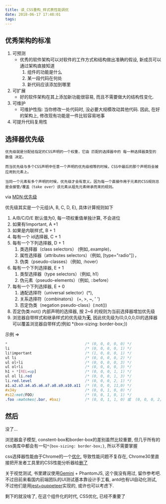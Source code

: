 ```yaml
---
title: 读_CSS重构_样式表性能调优
date: 2018-06-17 17:48:01
tags:
---
```


##  优秀架构的标准
1.  可预测
    *   优秀的软件架构可以对软件的工作方式和结构做出准确的假设, 新成员可以通过架构直接知道
        1.  组件的功能是什么
        2.  某一段代码在何处
        3.  新代码应该添加到哪里
2.  可扩展
    *   好的软件架构在其上添加新功能很容易, 而且不需要做大的结构性变化.
3.  可维护
    *   可维护性指: 当你修改一处代码时, 没必要大规模改动其他代码. 因此, 在好的架构上, 修改现有功能是一件比较容易地事
4.  可提升代码复用性

##  选择器优先级

    优先级就是分配给指定的CSS声明的一个权重，它由 匹配的选择器中的 每一种选择器类型的 数值 决定。

    而当优先级与多个CSS声明中任意一个声明的优先级相等的时候，CSS中最后的那个声明将会被应用到元素上。

    当同一个元素有多个声明的时候，优先级才会有意义。因为每一个直接作用于元素的CSS规则总是会接管/覆盖（take over）该元素从祖先元素继承而来的规则。

    
    
via [MDN:优先级](https://developer.mozilla.org/zh-CN/docs/Web/CSS/Specificity)

优先级其实是一个元组(A, B, C, D, E), 具体计算规则如下

1.  A/B/C/D/E 默认值为0, 每一项权重值单独计算, 不会进位
2.  如果有!important, A +1
3.  如果是内联样式, B + 1
3.  每有一个 id选择器, C + 1
4.  每有一个下列选择器, D + 1
    1.  类选择器（class selectors） (例如,.example)，
    2.  属性选择器（attributes selectors）（例如, [type="radio"]），
    3.  伪类（pseudo-classes）（例如, :hover）
5.  每有一个下列选择器, E + 1
    1.  类型选择器（type selectors）（例如, h1）
    2.  伪元素（pseudo-elements）（例如, ::before）
6.  每有一个下列选择器, E + 0
    1.  通配选择符（universal selector）(*), 
    2.  关系选择符（combinators） (+, >, ~, ' ')  
    3.  否定伪类（negation pseudo-class）(:not()) 
7.  否定伪类:not() 内部声明的选择器, 按 2~6 的规则为当前选择器增加优先级 
8.  浏览器自带样式和继承样式的优先级为**无**, 因此优先级为(0,0,0,0,0)的选择器可以覆盖浏览器自带样式(例如 *{box-sizing: border-box;})

示例 =>
```CSS
*                                   /* (0, 0, 0, 0, 0) */
li                                  /* (0, 0, 0, 0, 1) */
li!important                        /* (1, 0, 0, 0, 1) */
ul li                               /* (0, 0, 0, 0, 2) */
ul ol+li                            /* (0, 0, 0, 0, 3) */
ul ol+li                            /* (0, 0, 0, 0, 3) */
h1 + *[REL=up]                      /* (0, 0, 0, 1, 1) */
ul ol li.red                        /* (0, 0, 0, 1, 3) */
li.red.level                        /* (0, 0, 0, 2, 1) */
a1.a2.a3.a4.a5.a6.a7.a8.a9.a10.a11  /* (0, 0, 0, 11,0) */
#x34y                               /* (0, 0, 1, 0, 0) */
#s12:not(FOO)                       /* (0, 0, 1, 0, 1) */
.foo :matches(.bar, #baz)           /* (0, 0, 1, 1, 0) 或  (0, 0, 0, 2, 0), 取决于元素具体匹配到了哪个选择器 */
```



##  然后

没了...

浏览器盒子模型, constent-box和border-box的差别虽然比较重要, 但几乎所有的css类库中都会有一句`*{box-sizing: border-box;}`, 所以不需要掌握

css选择器性能由于Chrome的一个[优化](https://stackoverflow.com/a/19431833), 导致性能问题不复存在, Chrome30里直接把开发者工具里的CSS性能分析器给[删了](https://bugs.chromium.org/p/chromium/issues/detail?id=265486)

关于视觉测试, 书里建议使用[Gemini](https://gemini-testing.github.io/) + PhantomJS, 这个我没有用过, 留作参考吧. 不过目前来看国内前端团队的UI测试基本靠设计手工看, antd也有UI自动化测试, 不过他们是用[jest+puppeteer](https://facebook.github.io/jest/docs/en/puppeteer.html)实现的, 或许也可以考虑下.

剩下的就没啥了, 在这个组件化的时代, CSS优化, 已经不重要了